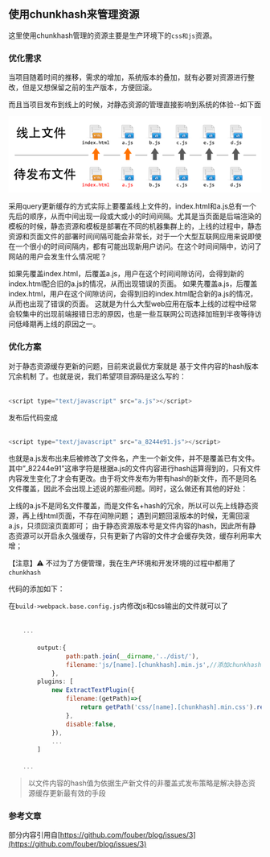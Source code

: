 ## 使用chunkhash来管理资源

这里使用chunkhash管理的资源主要是生产环境下的`css和js`资源。


### 优化需求

当项目随着时间的推移，需求的增加，系统版本的叠加，就有必要对资源进行整改，但是又想保留之前的生产版本，方便回滚。

而且当项目发布到线上的时候，对静态资源的管理直接影响到系统的体验--如下面

![deploy](./images/deploy.png)

采用query更新缓存的方式实际上要覆盖线上文件的，index.html和a.js总有一个先后的顺序，从而中间出现一段或大或小的时间间隔。尤其是当页面是后端渲染的模板的时候，静态资源和模板是部署在不同的机器集群上的，上线的过程中，静态资源和页面文件的部署时间间隔可能会非常长，对于一个大型互联网应用来说即使在一个很小的时间间隔内，都有可能出现新用户访问。在这个时间间隔中，访问了网站的用户会发生什么情况呢？

如果先覆盖index.html，后覆盖a.js，用户在这个时间间隙访问，会得到新的index.html配合旧的a.js的情况，从而出现错误的页面。
如果先覆盖a.js，后覆盖index.html，用户在这个间隙访问，会得到旧的index.html配合新的a.js的情况，从而也出现了错误的页面。
这就是为什么大型web应用在版本上线的过程中经常会较集中的出现前端报错日志的原因，也是一些互联网公司选择加班到半夜等待访问低峰期再上线的原因之一。


### 优化方案

对于静态资源缓存更新的问题，目前来说最优方案就是 基于文件内容的hash版本冗余机制 了。也就是说，我们希望项目源码是这么写的：

```javascript

<script type="text/javascript" src="a.js"></script>

```

发布后代码变成

```javascript

<script type="text/javascript" src="a_8244e91.js"></script>

```

也就是a.js发布出来后被修改了文件名，产生一个新文件，并不是覆盖已有文件。其中”_82244e91”这串字符是根据a.js的文件内容进行hash运算得到的，只有文件内容发生变化了才会有更改。由于将文件发布为带有hash的新文件，而不是同名文件覆盖，因此不会出现上述说的那些问题。同时，这么做还有其他的好处：

上线的a.js不是同名文件覆盖，而是文件名+hash的冗余，所以可以先上线静态资源，再上线html页面，不存在间隙问题；
遇到问题回滚版本的时候，无需回滚a.js，只须回滚页面即可；
由于静态资源版本号是文件内容的hash，因此所有静态资源可以开启永久强缓存，只有更新了内容的文件才会缓存失效，缓存利用率大增；

【注意】⚠️ ️不过为了方便管理，我在生产环境和开发环境的过程中都用了`chunkhash`

代码的添加如下：

在`build->webpack.base.config.js`内修改js和css输出的文件就可以了

```javascript

    ...

        output:{
                path:path.join(__dirname,'../dist/'),
                filename:'js/[name].[chunkhash].min.js',//添加chunkhash
            },
        plugins: [
            new ExtractTextPlugin({
                filename:(getPath)=>{
                    return getPath('css/[name].[chunkhash].min.css').replace('css/js', 'css');//添加chunkhash
                },
                disable:false,
            }),
            ...
        ]

    ...

```


> 以文件内容的hash值为依据生产新文件的非覆盖式发布策略是解决静态资源缓存更新最有效的手段


### 参考文章

部分内容引用自[https://github.com/fouber/blog/issues/3](https://github.com/fouber/blog/issues/3)

